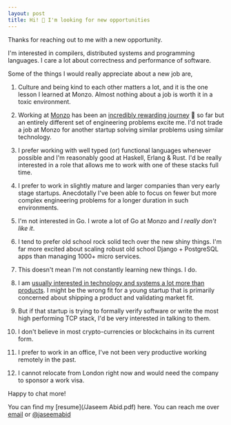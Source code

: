 ```yaml
---
layout: post
title: Hi! 👋 I'm looking for new opportunities
---
```


Thanks for reaching out to me with a new opportunity.

I'm interested in compilers, distributed systems and programming languages. I
care a lot about correctness and performance of software.

Some of the things I would really appreciate about a new job are,

1. Culture and being kind to each other matters a lot, and it is the one lesson
   I learned at Monzo. Almost nothing about a job is worth it in a toxic
   environment.

1. Working at [Monzo](https://monzo.com) has been an [incredibly rewarding
   journey][monzo blog] 🚀 so far but an entirely different set of engineering
   problems excite me. I'd not trade a job at Monzo for another startup solving
   similar problems using similar technology.

1. I prefer working with well typed (or) functional languages whenever possible
   and I'm reasonably good at Haskell, Erlang & Rust. I'd be really interested
   in a role that allows me to work with one of these stacks full time.

1. I prefer to work in slightly mature and larger companies than very early
   stage startups. Anecdotally I've been able to focus on fewer but more complex
   engineering problems for a longer duration in such environments.

1. I'm not interested in Go. I wrote a lot of Go at Monzo and *I really don't
   like it*.

1. I tend to prefer old school rock solid tech over the new shiny things. I'm
   far more excited about scaling robust old school Django + PostgreSQL apps
   than managing 1000+ micro services.

1. This doesn't mean I'm not constantly learning new things. I do.

1. I am [usually interested in technology and systems a lot more than
   products][why]. I might be the wrong fit for a young startup that is
   primarily concerned about shipping a product and validating market fit.

1. But if that startup is trying to formally verify software or write the most
   high performing TCP stack, I'd be very interested in talking to them.

1. I don't believe in most crypto-currencies or blockchains in its current form.

1. I prefer to work in an office, I've not been very productive working remotely
   in the past.

1. I cannot relocate from London right now and would need the company to sponsor
   a work visa.


Happy to chat more!

You can find my [resume](/Jaseem Abid.pdf) here. You can reach me over
[email](mailto:jaseemabid@gmail.com) or <i class="fab fa-twitter"></i>
[@jaseemabid](https://twitter.com/jaseemabid)

[monzo blog]: /2019/01/13/monzo.html
[why]:        /2019/10/25/why.html
